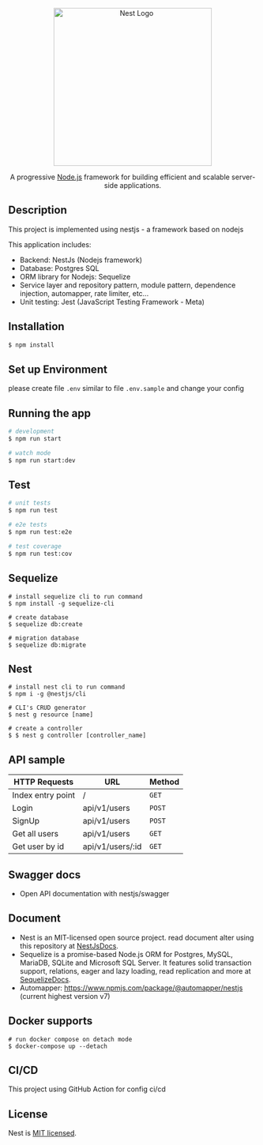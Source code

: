 <p align="center">
  <a href="http://nestjs.com/" target="blank"><img src="https://nestjs.com/img/logo_text.svg" width="320" alt="Nest Logo" /></a>
</p>

  <p align="center">A progressive <a href="http://nodejs.org" target="_blank">Node.js</a> framework for building efficient and scalable server-side applications.</p>
    <p align="center">


## Description

This project is implemented using nestjs - a framework based on nodejs

This application includes:

- Backend: NestJs (Nodejs framework)
- Database: Postgres SQL
- ORM library for Nodejs: Sequelize
- Service layer and repository pattern, module pattern, dependence injection, automapper, rate limiter, etc...
- Unit testing: Jest (JavaScript Testing Framework - Meta)

## Installation

```bash
$ npm install
```

## Set up Environment

please create file ```.env``` similar to file ```.env.sample``` and change your config

## Running the app

```bash
# development
$ npm run start

# watch mode
$ npm run start:dev
```

## Test

```bash
# unit tests
$ npm run test

# e2e tests
$ npm run test:e2e

# test coverage
$ npm run test:cov
```

## Sequelize

```
# install sequelize cli to run command
$ npm install -g sequelize-cli

# create database
$ sequelize db:create

# migration database
$ sequelize db:migrate
```


## Nest

```
# install nest cli to run command
$ npm i -g @nestjs/cli

# CLI's CRUD generator
$ nest g resource [name] 

# create a controller 
$ $ nest g controller [controller_name] 
```

## API sample

| HTTP Requests     | URL          | Method |
|-------------------| ------------ |--------|
| Index entry point | /            | `GET`  |
| Login             | api/v1/users | `POST`    |
| SignUp            | api/v1/users | `POST`  |
| Get all users     | api/v1/users | `GET`  |
| Get user by id    | api/v1/users/:id | `GET`  |

## Swagger docs

- Open API documentation with nestjs/swagger

## Document

- Nest is an MIT-licensed open source project. read document alter using this repository at  [NestJsDocs](https://docs.nestjs.com).
- Sequelize is a promise-based Node.js ORM for Postgres, MySQL, MariaDB, SQLite and Microsoft SQL Server. It features solid transaction support, relations, eager and lazy loading, read replication and more at [SequelizeDocs](https://sequelize.org/).
- Automapper: https://www.npmjs.com/package/@automapper/nestjs (current highest version v7)

## Docker supports

```
# run docker compose on detach mode
$ docker-compose up --detach
```


## CI/CD

This project using GitHub Action for config ci/cd

## License

Nest is [MIT licensed](LICENSE).
